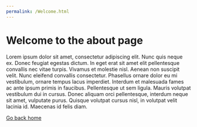 ```yaml
---
permalink: /Welcome.html
---
```


<html>
    <head>
        <meta charset="utf-8">
        <title>mdfile!</title>
    </head>
    <body>
        <h1>Welcome to the about page</h1>
    <p>
    Lorem ipsum dolor sit amet, consectetur adipiscing elit. Nunc quis neque ex. Donec feugiat egestas dictum. In eget erat sit amet elit pellentesque convallis nec vitae turpis. Vivamus et molestie nisl. Aenean non suscipit velit. Nunc eleifend convallis consectetur. Phasellus ornare dolor eu mi vestibulum, ornare tempus lacus imperdiet. Interdum et malesuada fames ac ante ipsum primis in faucibus. Pellentesque ut sem ligula. Mauris volutpat vestibulum dui in cursus. Donec aliquam orci pellentesque, interdum neque sit amet, vulputate purus. Quisque volutpat cursus nisl, in volutpat velit lacinia id. Maecenas id felis diam.
    </p>
    <a href="/">Go back home</a>
    </body>
</html>
